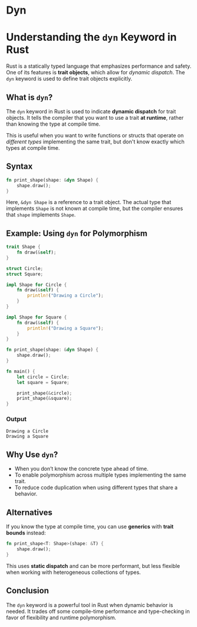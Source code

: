
# Dyn
# Understanding the `dyn` Keyword in Rust

Rust is a statically typed language that emphasizes performance and safety. One of its features is **trait objects**, which allow for *dynamic dispatch*. The `dyn` keyword is used to define trait objects explicitly.

## What is `dyn`?

The `dyn` keyword in Rust is used to indicate **dynamic dispatch** for trait objects. It tells the compiler that you want to use a trait **at runtime**, rather than knowing the type at compile time.

This is useful when you want to write functions or structs that operate on *different types* implementing the same trait, but don't know exactly which types at compile time.

## Syntax

```rust
fn print_shape(shape: &dyn Shape) {
    shape.draw();
}
```

Here, `&dyn Shape` is a reference to a trait object. The actual type that implements `Shape` is not known at compile time, but the compiler ensures that `shape` implements `Shape`.

## Example: Using `dyn` for Polymorphism

```rust
trait Shape {
    fn draw(&self);
}

struct Circle;
struct Square;

impl Shape for Circle {
    fn draw(&self) {
        println!("Drawing a Circle");
    }
}

impl Shape for Square {
    fn draw(&self) {
        println!("Drawing a Square");
    }
}

fn print_shape(shape: &dyn Shape) {
    shape.draw();
}

fn main() {
    let circle = Circle;
    let square = Square;

    print_shape(&circle);
    print_shape(&square);
}
```

### Output

```
Drawing a Circle
Drawing a Square
```

## Why Use `dyn`?

- When you don’t know the concrete type ahead of time.
- To enable polymorphism across multiple types implementing the same trait.
- To reduce code duplication when using different types that share a behavior.

## Alternatives

If you know the type at compile time, you can use **generics** with **trait bounds** instead:

```rust
fn print_shape<T: Shape>(shape: &T) {
    shape.draw();
}
```

This uses **static dispatch** and can be more performant, but less flexible when working with heterogeneous collections of types.

## Conclusion

The `dyn` keyword is a powerful tool in Rust when dynamic behavior is needed. It trades off some compile-time performance and type-checking in favor of flexibility and runtime polymorphism.